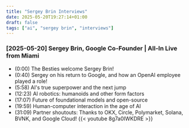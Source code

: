 ```yaml
---
title: "Sergey Brin Interviews"
date: 2025-05-20T19:27:14+01:00
draft: false
tags: ["ai", "sergey brin", "interviews"]
---
```


### [2025-05-20] Sergey Brin, Google Co-Founder | All-In Live from Miami
- (0:00) The Besties welcome Sergey Brin!
- (0:40) Sergey on his return to Google, and how an OpenAI employee played a role!
- (5:58) AI's true superpower and the next jump
- (12:23) AI robotics: humanoids and other form factors
- (17:07) Future of foundational models and open-source
- (19:59) Human-computer interaction in the age of AI
- (31:09) Partner shoutouts: Thanks to OKX, Circle, Polymarket, Solana, BVNK, and Google Cloud!
{{< youtube 8g7a0IWKDRE >}}
